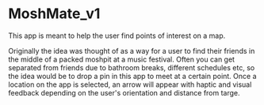 # MoshMate_v1

This app is meant to help the user find points of interest on a map.

Originally the idea was thought of as a way for a user to find their friends in the middle of a packed moshpit at a music festival. Often you can get separated from friends due to bathroom breaks, different schedules etc, so the idea would be to drop a pin in this app to meet at a certain point.
Once a location on the app is selected, an arrow will appear with haptic and visual feedback depending on the user's orientation and distance from targe.
